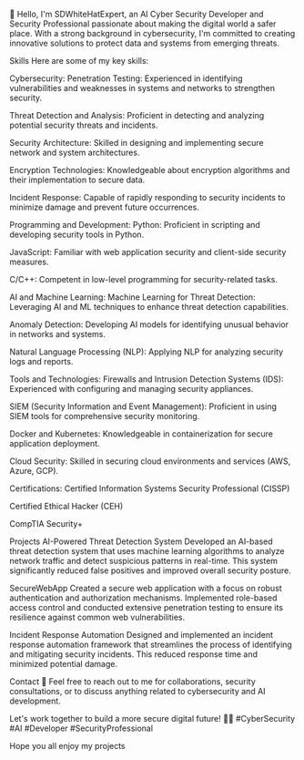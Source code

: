 👋 Hello, I'm SDWhiteHatExpert, an AI Cyber Security Developer and Security Professional passionate about making the digital world a safer place. With a strong background in cybersecurity, I'm committed to creating innovative solutions to protect data and systems from emerging threats.

Skills
Here are some of my key skills:

Cybersecurity:
Penetration Testing: Experienced in identifying vulnerabilities and weaknesses in systems and networks to strengthen security.

Threat Detection and Analysis: Proficient in detecting and analyzing potential security threats and incidents.

Security Architecture: Skilled in designing and implementing secure network and system architectures.

Encryption Technologies: Knowledgeable about encryption algorithms and their implementation to secure data.

Incident Response: Capable of rapidly responding to security incidents to minimize damage and prevent future occurrences.

Programming and Development:
Python: Proficient in scripting and developing security tools in Python.

JavaScript: Familiar with web application security and client-side security measures.

C/C++: Competent in low-level programming for security-related tasks.

AI and Machine Learning:
Machine Learning for Threat Detection: Leveraging AI and ML techniques to enhance threat detection capabilities.

Anomaly Detection: Developing AI models for identifying unusual behavior in networks and systems.

Natural Language Processing (NLP): Applying NLP for analyzing security logs and reports.

Tools and Technologies:
Firewalls and Intrusion Detection Systems (IDS): Experienced with configuring and managing security appliances.

SIEM (Security Information and Event Management): Proficient in using SIEM tools for comprehensive security monitoring.

Docker and Kubernetes: Knowledgeable in containerization for secure application deployment.

Cloud Security: Skilled in securing cloud environments and services (AWS, Azure, GCP).

Certifications:
Certified Information Systems Security Professional (CISSP)

Certified Ethical Hacker (CEH)

CompTIA Security+

Projects
AI-Powered Threat Detection System
Developed an AI-based threat detection system that uses machine learning algorithms to analyze network traffic and detect suspicious patterns in real-time. This system significantly reduced false positives and improved overall security posture.

SecureWebApp
Created a secure web application with a focus on robust authentication and authorization mechanisms. Implemented role-based access control and conducted extensive penetration testing to ensure its resilience against common web vulnerabilities.

Incident Response Automation
Designed and implemented an incident response automation framework that streamlines the process of identifying and mitigating security incidents. This reduced response time and minimized potential damage.

Contact
📧 Feel free to reach out to me for collaborations, security consultations, or to discuss anything related to cybersecurity and AI development.

Let's work together to build a more secure digital future! 🔐🌐 #CyberSecurity #AI #Developer #SecurityProfessional


Hope you all enjoy my projects



